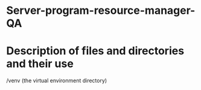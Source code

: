 # Server-program-resource-manager-QA

# Description of files and directories and their use

/venv  (the virtual environment directory)